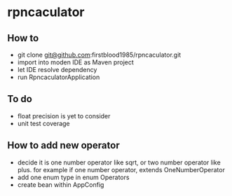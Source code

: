 # rpncaculator
## How to
* git clone git@github.com:firstblood1985/rpncaculator.git
* import into moden IDE as Maven project
* let IDE resolve dependency
* run RpncaculatorApplication
## To do
* float precision is yet to consider
* unit test coverage
## How to add new operator
* decide it is one number operator like sqrt, or two number operator like plus. for example if one number operator, extends OneNumberOperator
* add one enum type in enum Operators
* create bean within AppConfig 

